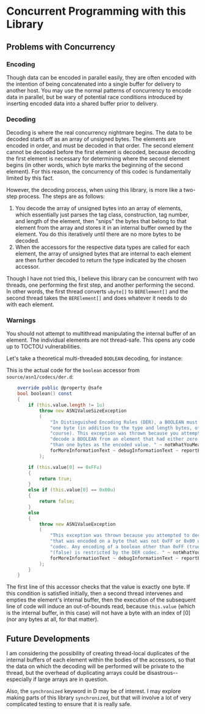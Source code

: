 # Concurrent Programming with this Library

## Problems with Concurrency

### Encoding

Though data can be encoded in parallel easily, they are often encoded with the
intention of being concatenated into a single buffer for delivery to another
host. You may use the normal patterns of concurrency to encode data in
parallel, but be wary of potential race conditions introduced by inserting
encoded data into a shared buffer prior to delivery.

### Decoding

Decoding is where the real concurrency nightmare begins. The data to be decoded
starts off as an array of unsigned bytes. The elements are encoded in order,
and must be decoded in that order. The second element cannot be decoded before
the first element is decoded, because decoding the first element is necessary
for determining where the second element begins (in other words, which byte
marks the beginning of the second element). For this reason, the concurrency of
this codec is fundamentally limited by this fact.

However, the decoding process, when using this library, is more like a two-step
process. The steps are as follows:

1. You decode the array of unsigned bytes into an array of elements, which
essentially just parses the tag class, construction, tag number, and length of
the element, then "snips" the bytes that belong to that element from the array
and stores it in an internal buffer owned by the element. You do this
iteratively until there are no more bytes to be decoded.
2. When the accessors for the respective data types are called for each
element, the array of unsigned bytes that are internal to each element
are then further decoded to return the type indicated by the chosen accessor.

Though I have not tried this, I believe this library can be concurrent with
two threads, one performing the first step, and another performing the second.
In other words, the first thread converts `ubyte[]` to `BERElement[]` and the
second thread takes the `BERElement[]` and does whatever it needs to do with
each element.

### Warnings

You should not attempt to multithread manipulating the internal buffer of an
element. The individual elements are not thread-safe. This opens any code up
to TOCTOU vulnerabilities.

Let's take a theoretical multi-threaded `BOOLEAN` decoding, for instance:

This is the actual code for the `boolean` accessor from `source/asn1/codecs/der.d`:

```d
    override public @property @safe
    bool boolean() const
    {
        if (this.value.length != 1u)
            throw new ASN1ValueSizeException
            (
                "In Distinguished Encoding Rules (DER), a BOOLEAN must be encoded on exactly " ~
                "one byte (in addition to the type and length bytes, of " ~
                "course). This exception was thrown because you attempted to " ~
                "decode a BOOLEAN from an element that had either zero or more " ~
                "than one bytes as the encoded value. " ~ notWhatYouMeantText ~
                forMoreInformationText ~ debugInformationText ~ reportBugsText
            );

        if (this.value[0] == 0xFFu)
        {
            return true;
        }
        else if (this.value[0] == 0x00u)
        {
            return false;
        }
        else
        {
            throw new ASN1ValueException
            (
                "This exception was thrown because you attempted to decode a BOOLEAN " ~
                "that was encoded on a byte that was not 0xFF or 0x00 using the DER " ~
                "codec. Any encoding of a boolean other than 0xFF (true) or 0x00 " ~
                "(false) is restricted by the DER codec. " ~ notWhatYouMeantText ~
                forMoreInformationText ~ debugInformationText ~ reportBugsText
            );
        }
    }
```

The first line of this accessor checks that the value is exactly one byte.
If this condition is satisfied initially, then a second thread intervenes and
empties the element's internal buffer, then the execution of the subsequent
line of code will induce an out-of-bounds read, because `this.value` (which
is the internal buffer, in this case) will not have a byte with an index of [0]
(nor any bytes at all, for that matter).

## Future Developments

I am considering the possibility of creating thread-local duplicates of the
internal buffers of each element within the bodies of the accessors, so that
the data on which the decoding will be performed will be private to the thread,
but the overhead of duplicating arrays could be disastrous--especially if large
arrays are in question.

Also, the `synchronized` keyword in D may be of interest. I may explore making
parts of this library `synchronized`, but that will involve a lot of very
complicated testing to ensure that it is really safe.